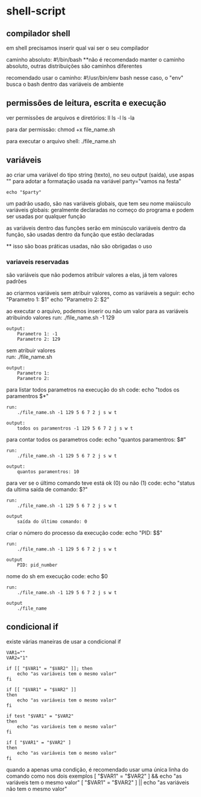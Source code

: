 # shell-script

## compilador shell

em shell precisamos inserir qual vai ser o seu compilador

caminho absoluto:
    #!/bin/bash
**não é recomendado manter o caminho absoluto, outras distribuições são caminhos diferentes

recomendado usar o caminho:
    #!/usr/bin/env bash
nesse caso, o "env" busca o bash dentro das variáveis de ambiente

## permissões de leitura, escrita e execução

ver permissões de arquivos e diretórios:
    ll
    ls -l
    ls -la

para dar permissão:
    chmod +x file_name.sh

para executar o arquivo shell:
    ./file_name.sh


## variáveis

ao criar uma variável do tipo string (texto), no seu output (saída), use aspas "" para adotar a formatação usada na variável
    party="vamos
    na
    festa"

    echo "$party"

um padrão usado, são nas variáveis globais, que tem seu nome maiúsculo
variáveis globais: geralmente declaradas no começo do programa e podem ser usadas por qualquer função

as variáveis dentro das funções serão em minúsculo
variáveis dentro da função, são usadas dentro da função que estão declaradas

** isso são boas práticas usadas, não são obrigadas o uso


### variaveis reservadas

são variáveis que não podemos atribuir valores a elas, já tem valores padrões

ao criarmos variáveis sem atribuir valores, como as variáveis a seguir:
    echo "Parametro 1: $1"
    echo "Parametro 2: $2"

ao executar o arquivo, podemos inserir ou não um valor para as variáveis
atribuindo valores
    run:
        ./file_name.sh -1 129

    output:
        Parametro 1: -1
        Parametro 2: 129

sem atribuir valores    
    run:
        ./file_name.sh

    output:
        Parametro 1:
        Parametro 2:

para listar todos parametros na execução do sh
    code:
        echo "todos os paramentros $*"

    run:
        ./file_name.sh -1 129 5 6 7 2 j s w t

    output:
        todos os paramentros -1 129 5 6 7 2 j s w t

para contar todos os parametros
    code:
        echo "quantos paramentros: $#"

    run:
        ./file_name.sh -1 129 5 6 7 2 j s w t

    output:
        quantos paramentros: 10

para ver se o último comando teve está ok (0) ou não (1)
    code:
        echo "status da ultima saída de comando: $?"

    run:
        ./file_name.sh -1 129 5 6 7 2 j s w t

    output
        saída do último comando: 0

criar o número do processo da execução
    code:
        echo "PID: $$"

    run:
        ./file_name.sh -1 129 5 6 7 2 j s w t

    output
        PID: pid_number

nome do sh em execução
    code:
        echo $0

    run:
        ./file_name.sh -1 129 5 6 7 2 j s w t

    output
        ./file_name

## condicional if

existe várias maneiras de usar a condicional if

    VAR1=""
    VAR2="1"

    if [[ "$VAR1" = "$VAR2" ]]; then
        echo "as variáveis tem o mesmo valor"
    fi

    if [[ "$VAR1" = "$VAR2" ]]
    then
        echo "as variáveis tem o mesmo valor"
    fi

    if test "$VAR1" = "$VAR2"
    then
        echo "as variáveis tem o mesmo valor"
    fi

    if [ "$VAR1" = "$VAR2" ]
    then
        echo "as variáveis tem o mesmo valor"
    fi

quando a apenas uma condição, é recomendado usar uma única linha do comando como nos dois exemplos
    [ "$VAR1" = "$VAR2" ] && echo "as variáveis tem o mesmo valor"
    [ "$VAR1" = "$VAR2" ] || echo "as variáveis não tem o mesmo valor"